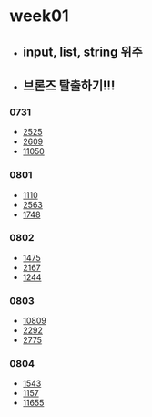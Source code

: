 # week01

- ## input, list, string 위주
- ## 브론즈 탈출하기!!!

### 0731

- [2525](https://www.acmicpc.net/problem/2525)
- [2609](https://www.acmicpc.net/problem/2609)
- [11050](https://www.acmicpc.net/problem/11050)

### 0801

- [1110](https://www.acmicpc.net/problem/1110)
- [2563](https://www.acmicpc.net/problem/2563)
- [1748](https://www.acmicpc.net/problem/1748)

### 0802

- [1475](https://www.acmicpc.net/problem/1475)
- [2167](https://www.acmicpc.net/problem/2167)
- [1244](https://www.acmicpc.net/problem/1244)

### 0803

- [10809](https://www.acmicpc.net/problem/10809)
- [2292](https://www.acmicpc.net/problem/2292)
- [2775](https://www.acmicpc.net/problem/2775)

### 0804
- [1543](https://www.acmicpc.net/problem/1543)
- [1157](https://www.acmicpc.net/problem/1157)
- [11655](https://www.acmicpc.net/problem/11655)